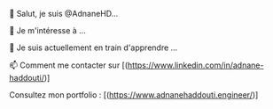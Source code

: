 👋 Salut, je suis @AdnaneHD...

👀 Je m'intéresse à ...

🌱 Je suis actuellement en train d'apprendre ...

📫 Comment me contacter sur [(https://www.linkedin.com/in/adnane-haddouti/)]


Consultez mon portfolio : [(https://www.adnanehaddouti.engineer/)]

<!-------- AdnaneHD/AdnaneHD is a ✨ special ✨ repository because its `README.md` appears
on your GitHub profile. You can click the Preview link to take a look at your changes.----->
